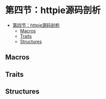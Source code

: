 # 第四节：httpie源码剖析

<!--ts-->
* [第四节：httpie源码剖析](#第四节httpie源码剖析)
   * [Macros](#macros)
   * [Traits](#traits)
   * [Structures](#structures)

<!-- Created by https://github.com/ekalinin/github-markdown-toc -->
<!-- Added by: runner, at: Wed Sep 14 06:42:55 UTC 2022 -->

<!--te-->

## Macros

## Traits

## Structures